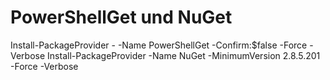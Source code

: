 # PowerShellGet und NuGet

Install-PackageProvider - -Name PowerShellGet -Confirm:$false  -Force -Verbose
Install-PackageProvider -Name NuGet -MinimumVersion 2.8.5.201 -Force -Verbose
